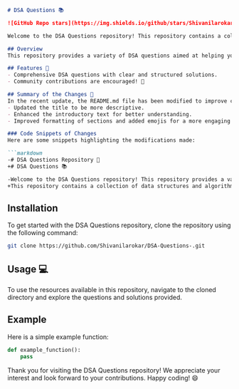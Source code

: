 ```markdown
# DSA Questions 📚

![GitHub Repo stars](https://img.shields.io/github/stars/Shivanilarokar/DSA-Questions-) ![GitHub forks](https://img.shields.io/github/forks/Shivanilarokar/DSA-Questions-) ![GitHub issues](https://img.shields.io/github/issues/Shivanilarokar/DSA-Questions-)

Welcome to the DSA Questions repository! This repository contains a collection of data structures and algorithms (DSA) questions designed to help you enhance your coding skills. Whether you are preparing for coding interviews or just looking to improve your problem-solving abilities, you will find valuable resources here! 

## Overview
This repository provides a variety of DSA questions aimed at helping you improve your data structures and algorithms skills. 

## Features 🎉
- Comprehensive DSA questions with clear and structured solutions.
- Community contributions are encouraged! 🤝

## Summary of the Changes 📝
In the recent update, the README.md file has been modified to improve clarity and conciseness. Key changes include:
- Updated the title to be more descriptive.
- Enhanced the introductory text for better understanding.
- Improved formatting of sections and added emojis for a more engaging appearance.

### Code Snippets of Changes
Here are some snippets highlighting the modifications made:

```markdown
-# DSA Questions Repository 🚀
+# DSA Questions 📚

-Welcome to the DSA Questions repository! This repository provides a variety of DSA questions aimed at helping you improve your data structures and algorithms skills.
+This repository contains a collection of data structures and algorithms (DSA) questions designed to help you enhance your coding skills.
```

## Installation
To get started with the DSA Questions repository, clone the repository using the following command:

```bash
git clone https://github.com/Shivanilarokar/DSA-Questions-.git
```

## Usage 💻
To use the resources available in this repository, navigate to the cloned directory and explore the questions and solutions provided.

## Example
Here is a simple example function:

```python
def example_function():
    pass
```

Thank you for visiting the DSA Questions repository! We appreciate your interest and look forward to your contributions. Happy coding! 😄
```